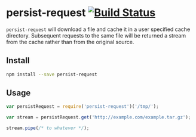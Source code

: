 # persist-request [![Build Status](https://travis-ci.org/leahciMic/persist-request.svg?branch=master)](https://travis-ci.org/leahciMic/persist-request)

`persist-request` will download a file and cache it in a user specified cache
directory. Subsequent requests to the same file will be returned a stream from
the cache rather than from the original source.

## Install

```sh
npm install --save persist-request
```

## Usage

```js
var persistRequest = require('persist-request')('/tmp/');

var stream = persistRequest.get('http://example.com/example.tar.gz');

stream.pipe(/* to whatever */);
```
